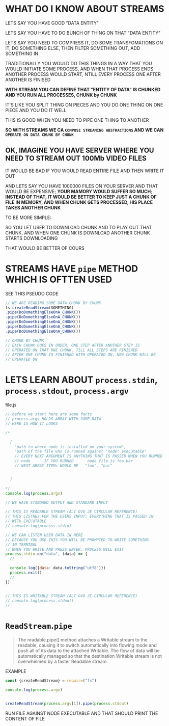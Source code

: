 # WHAT DO I KNOW ABOUT STREAMS

LETS SAY YOU HAVE GOOD "DATA ENTITY"

LETS SAY YOU HAVE TO DO BUNCH OF THING ON THAT "DATA ENTITY"

LETS SAY YOU NEED TO COMPRESS IT, DO SOME TRANSFOMATIONS ON IT, DO SOMETHING ELSE, THEN FILTER SOMETHING OUT, ADD SOMETHING IN

TRADITIONALLY YOU WOULD DO THIS THINGS IN A WAY THAT YOU WOULD INITIATE SOME PROCESS, AND WHEN THAT PROCESS ENDS ANOTHER PROCESS WOULD START, NTILL EVERY PROCESS ONE AFTER ANOTHER IS FINISED

**WITH STREAM YOU CAN DEFINE THAT "ENTITY OF DATA" IS CHUNKED AND YOU RUN ALL PROCESSES, CHUNK by CHUNK**

IT'S LIKE YOU SPLIT THING ON PIECES AND YOU DO ONE THING ON ONE PIECE AND YOU DO IT WELL

THIS IS GOOD WHEN YOU NEED TO PIPE ONE THING TO ANOTHER

**SO WITH STREAMS WE CA `COMPOSE STREAMING ABSTRACTIONS` AND WE CAN `OPERATE ON DATA CHUNK BY CHUNK`**

## OK, IMAGINE YOU HAVE SERVER WHERE YOU NEED TO STREAM OUT 100Mb VIDEO FILES

IT WOULD BE BAD IF YOU WOULD READ ENTIRE FILE AND THEN WRITE IT OUT

AND LETS SAY YOU HAVE 1000000 FILES ON YOUR SERVER AND THAT WOULD BE EXPENSIVE; **YOUR MAMORY WOULD SUFFER SO MUCH**; **INSTEAD OF THAT, IT WOULD BE BETTER TO KEEP JUST A CHUNK OF FILE IN MEMORY, AND WHEN CHUNK GETS PROCESSED, HIS PLACE TAKES ANOTHER CHUNK**

TO BE MORE SIMPLE:

SO YOU LET USER TO DOWNLOAD CHUNK AND TO PLAY OUT THAT CHUNK, AND WHEN ONE CHUNK IS DOWNLOAD ANOTHER CHUNK STARTS DOWNLOADING

THAT WOULD BE BETTER OF COURS

# STREAMS HAVE `pipe` METHOD WHICH IS OFTTEN USED

SEE THIS PSEUDO CODE

```js
// WE ARE READING SOME DATA CHUNK BY CHUNK
fs.createReadStream(SOMETHING)
.pipe(DoDomethingElseOnA_CHUNK())
.pipe(DoDomethingElseOnA_CHUNK())
.pipe(DoDomethingElseOnA_CHUNK())
.pipe(DoDomethingElseOnA_CHUNK())
.pipe(DoDomethingElseOnA_CHUNK())

// CHUNK BY CHUNK
// EACH CHUNK GOES IN ORDER, ONE STEP AFTER ANOTHER STEP IS 
// OPERATED ON THAT ONE CHUNK, TILL ALL STEPS ARE FINISHED
// AFTER ONE CHUNK IS FINISHED WITH OPERATED ON, NEW CHUNK WILL BE
// OPERATED ON
```

# LETS LEARN ABOUT `process.stdin`, `process.stdout`, `process.argv`

file.js

```js
// before we start here are some facts
// process.argv HOLDS ARRAY WITH SOME DATA
// HERE IS HOW IT LOOKS

/*      

  [
    "path to where node is installed on your system",
    "path of the file who is runned against "node" executable"
    // EVERY NEXT ARGUMENT IS ANYTHING THAT IS PASSED WHEN YOU RUNNED
    // node      IF YOU RUNNED      node file.js foo bar
    // NEXT ARRAY ITEMs WOULD BE   "foo", "bar"


  ]

*/
console.log(process.argv)

// WE HAVE STANDARD OUTPUT AND STANDARD INPUT

// THIS IS READABLE STREAM (ALI OVO JE CIRCULAR REFERENCE)
// THIS LISTNES FOR THE USERS INPUT; EVERYTHING THAT IS PASSED IN
// WITH EXECUTABLE
// console.log(process.stdin)

// WE CAN LISTEN USER DATA IN HERE
// BECAUSE YOU USE THIS YOU WILL BE PROMPTED TO WRITE SOMETHING
// IN TERMINAL
// WHEN YOU WRITE AND PRESS ENTER, PROCESS WILL EXIT
process.stdin.on("data", (data) => {
  // 

  console.log({data: data.toString("utf8")})
  process.exit()
  // 
})


// THIS IS WRITABLE STREAM (ALI OVO JE CIRCULAR REFERENCE)
// console.log(process.stdout)
// 
```

# `ReadStream`.`pipe`

> The readable.pipe() method attaches a Writable stream to the readable, causing it to switch automatically into flowing mode and push all of its data to the attached Writable. The flow of data will be automatically managed so that the destination Writable stream is not overwhelmed by a faster Readable stream.

EXAMPLE

```js
const {createReadStream} = require("fs")

console.log(process.argv)


createReadStream(process.argv[1]).pipe(process.stdout)

```

RUN FILE AGAINST NODE EXECUTABLE AND THAT SHOULD PRINT THE CONTENT OF FILE

